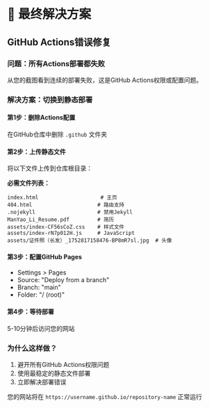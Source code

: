 # 🎯 最终解决方案

## GitHub Actions错误修复

### 问题：所有Actions部署都失败
从您的截图看到连续的部署失败，这是GitHub Actions权限或配置问题。

### 解决方案：切换到静态部署

#### 第1步：删除Actions配置
在GitHub仓库中删除 `.github` 文件夹

#### 第2步：上传静态文件
将以下文件上传到仓库根目录：

**必需文件列表：**
```
index.html                    # 主页
404.html                     # 路由支持
.nojekyll                    # 禁用Jekyll
ManYao_Li_Resume.pdf         # 简历
assets/index-CF56sCoZ.css    # 样式文件
assets/index-rN7p012H.js     # JavaScript
assets/证件照（长发）_1752817158476-BP8mR7sl.jpg  # 头像
```

#### 第3步：配置GitHub Pages
- Settings > Pages
- Source: "Deploy from a branch"
- Branch: "main"
- Folder: "/ (root)"

#### 第4步：等待部署
5-10分钟后访问您的网站

### 为什么这样做？
1. 避开所有GitHub Actions权限问题
2. 使用最稳定的静态文件部署
3. 立即解决部署错误

您的网站将在 `https://username.github.io/repository-name` 正常运行